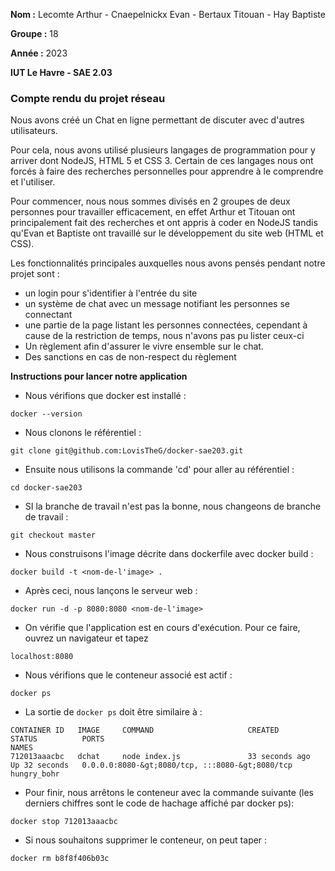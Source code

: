 **Nom :** Lecomte Arthur - Cnaepelnickx Evan - Bertaux Titouan - Hay Baptiste

**Groupe :** 18

**Année :** 2023

**IUT Le Havre - SAE 2.03**

### Compte rendu du projet réseau 


Nous avons créé un Chat en ligne permettant de discuter avec d'autres utilisateurs.

Pour cela, nous avons utilisé plusieurs langages de programmation pour y arriver dont NodeJS, HTML 5 et CSS 3. Certain de ces langages nous ont forcés à faire des recherches personnelles pour apprendre à le comprendre et l'utiliser.

Pour commencer, nous nous sommes divisés en 2 groupes de deux personnes pour travailler efficacement, en effet Arthur et Titouan ont principalement fait des recherches et ont appris à coder en NodeJS tandis qu'Evan et Baptiste ont travaillé sur le développement du site web (HTML et CSS).

Les fonctionnalités principales auxquelles nous avons pensés pendant notre projet sont :
- un login pour s'identifier à l'entrée du site
- un système de chat avec un message notifiant les personnes se connectant
- une partie de la page listant les personnes connectées, cependant à cause de la restriction de temps, nous n'avons pas pu lister ceux-ci
- Un règlement afin d'assurer le vivre ensemble sur le chat.
- Des sanctions en cas de non-respect du règlement




**Instructions pour lancer notre application**

- Nous vérifions que docker est installé :
```shell
docker --version
```

- Nous clonons le référentiel :
 ```shell
git clone git@github.com:LovisTheG/docker-sae203.git
```

- Ensuite nous utilisons la commande 'cd' pour aller au référentiel :
```shell
cd docker-sae203
```

- SI la branche de travail n'est pas la bonne, nous changeons de branche de travail :
```shell
git checkout master
```

- Nous construisons l'image décrite dans dockerfile avec docker build : 
```shell
docker build -t <nom-de-l'image> .
```

- Après ceci, nous lançons le serveur web :
```shell
docker run -d -p 8080:8080 <nom-de-l'image>
```

- On vérifie que l'application est en cours d'exécution. Pour ce faire, ouvrez un navigateur et tapez 
```
localhost:8080
```

- Nous vérifions que le conteneur associé est actif :
```shell
docker ps
```

- La sortie de ```docker ps``` doit être similaire à :
```shell
CONTAINER ID   IMAGE     COMMAND                     CREATED          STATUS          PORTS                                             NAMES
712013aaacbc   dchat     node index.js               33 seconds ago   Up 32 seconds   0.0.0.0:8080-&gt;8080/tcp, :::8080-&gt;8080/tcp   hungry_bohr
```

- Pour finir, nous arrêtons le conteneur avec la commande suivante (les derniers chiffres sont le code de hachage affiché par docker ps):
```shell
docker stop 712013aaacbc
```

- Si nous souhaitons supprimer le conteneur, on peut taper :
```shell
docker rm b8f8f406b03c
```

